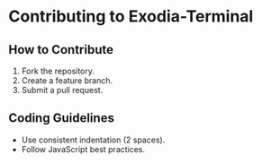 # Contributing to Exodia-Terminal

## How to Contribute
1. Fork the repository.
2. Create a feature branch.
3. Submit a pull request.

## Coding Guidelines
- Use consistent indentation (2 spaces).
- Follow JavaScript best practices.

